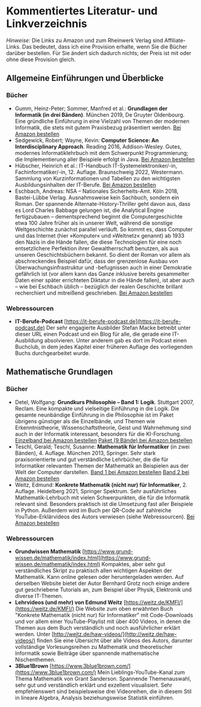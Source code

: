 # Kommentiertes Literatur- und Linkverzeichnis
_Hinweise_: Die Links zu Amazon und zum Rheinwerk Verlag sind Affiliate-Links. Das bedeutet, dass ich eine Provision erhalte, wenn Sie die Bücher darüber bestellen.
Für Sie ändert sich dadurch nichts; der Preis ist mit oder ohne diese Provision gleich.

## Allgemeine Einführungen und Überblicke
### Bücher
- Gumm, Heinz-Peter; Sommer, Manfred et al.: **Grundlagen der Informatik (in drei Bänden)**. München 2019, De Gruyter Oldenbourg.
  Eine gründliche Einführung in eine Vielzahl von Themen der modernen Informatik, die stets mit gutem Praxisbezug präsentiert werden.
  [Bei Amazon bestellen](https://amzn.to/3GEPeKp)
- Sedgewick, Robert; Wayne, Kevin: **Computer Science: An Interdisciplinary Approach**. Reading 2016, Addison-Wesley.
  Gutes, modernes Informatiklehrbuch mit dem Schwerpunkt Programmierung; die Implementierung aller Beispiele erfolgt in Java.
  [Bei Amazon bestellen](https://amzn.to/48cOwjo)
- Hübscher, Heinrich et al.: IT-Handbuch IT-Systemelektroniker/-in, Fachinformatiker/-in, 12. Auflage. Braunschweig 2022, Westermann.
  Sammlung von Kurzinformationen und Tabellen zu den wichtigsten Ausbildungsinhalten der IT-Berufe.
  [Bei Amazon bestellen](https://amzn.to/41i7x1B)
- Eschbach, Andreas: NSA – Nationales Sicherheits-Amt. Köln 2018, Bastei-Lübbe Verlag.
  Ausnahmsweise kein Sachbuch, sondern ein Roman. Der spannende Alternate-History-Thriller geht davon aus, dass es Lord Charles Babbage gelungen ist, die Analytical Engine fertigzubauen – dementsprechend beginnt die Computergeschichte etwa 100 Jahre früher als in unserer Welt, während die sonstige Weltgeschichte zunächst parallel verläuft. So kommt es, dass Computer und das Internet (hier »Komputer« und »Weltnetz« genannt) ab 1933 den Nazis in die Hände fallen, die diese Technologien für eine noch entsetzlichere Perfektion ihrer Gewaltherrschaft benutzen, als aus unseren Geschichtsbüchern bekannt. So dient der Roman vor allem als abschreckendes Beispiel dafür, dass der grenzenlose Ausbau von Überwachungsinfrastruktur und -befugnissen auch in einer Demokratie gefährlich ist (vor allem kann das Ganze inklusive bereits gesammelter Daten einer später errichteten Diktatur in die Hände fallen), ist aber auch – wie bei Eschbach üblich – bezüglich der realen Geschichte brillant recherchiert und mitreißend geschrieben.
  [Bei Amazon bestellen](https://amzn.to/3uYRQjs)
### Webressourcen
- **IT-Berufe-Podcast**
  [https://it-berufe-podcast.de](https://it-berufe-podcast.de)
  Der sehr engagierte Ausbilder Stefan Macke betreibt unter dieser URL einen Podcast und ein Blog für alle, die gerade eine IT-Ausbildung absolvieren. Unter anderem gab es dort im Podcast einen Buchclub, in dem jedes Kapitel einer früheren Auflage des vorliegenden Buchs durchgearbeitet wurde.

## Mathematische Grundlagen
### Bücher
- Detel, Wolfgang: **Grundkurs Philosophie – Band 1: Logik**. Stuttgart 2007, Reclam.
  Eine kompakte und vielseitige Einführung in die Logik. Die gesamte neunbändige Einführung in die Philosophie ist im Paket übrigens günstiger als die Einzelbände, und Themen wie Erkenntnistheorie, Wissenschaftstheorie, Geist und Wahrnehmung sind auch in der Informatik interessant, besonders für die KI-Forschung.
  [Einzelband bei Amazon bestellen](https://amzn.to/3RjfI90)
  [Paket (9 Bände) bei Amazon bestellen](https://amzn.to/47PMNRa)
- Teschl, Gerald; Teschl, Susanne: **Mathematik für Informatiker** (in zwei Bänden), 4. Auflage. München 2013, Springer.
  Sehr stark praxisorientierte und gut verständliche Lehrbücher, die die für Informatiker relevanten Themen der Mathematik an Beispielen aus der Welt der Computer darstellen.
  [Band 1 bei Amazon bestellen](https://amzn.to/3RC9gvt)
  [Band 2 bei Amazon bestellen](https://amzn.to/41eyYZQ)
- Weitz, Edmund: **Konkrete Mathematik (nicht nur) für Informatiker**, 2. Auflage. Heidelberg 2021, Springer Spektrum.
  Sehr ausführliches Mathematik-Lehrbuch mit vielen Schwerpunkten, die für die Informatik relevant sind. Besonders praktisch ist die Umsetzung fast aller Beispiele in Python. Außerdem wird im Buch per QR-Code auf zahlreiche YouTube-Erklärvideos des Autors verwiesen (siehe Webressourcen).
  [Bei Amazon bestellen](https://amzn.to/3RdcTq9)
### Webressourcen
- **Grundwissen Mathematik**
  [https://www.grund-wissen.de/mathematik/index.html](https://www.grund-wissen.de/mathematik/index.html)
  Kompaktes, aber sehr gut verständliches Skript zu praktisch allen wichtigen Aspekten der Mathematik. Kann online gelesen oder heruntergeladen werden. Auf derselben Website bietet der Autor Bernhard Grotz noch einige andere gut geschriebene Tutorials an, zum Beispiel über Physik, Elektronik und diverse IT-Themen.
- **Lehrvideos (und mehr) von Edmund Weitz**
  [https://weitz.de/KMFI/](https://weitz.de/KMFI/)
  Die Website zum oben erwähnten Buch "Konkrete Mathematik (nicht nur) für Informatiker" mit Code-Downloads und vor allem einer YouTube-Playlist mit über 400 Videos, in denen die Themen aus dem Buch verständlich und noch ausführlicher erklärt werden. Unter [http://weitz.de/haw-videos/](http://weitz.de/haw-videos/) finden Sie eine Übersicht über alle Videos des Autors, darunter vollständige Vorlesungsreihen zu Mathematik und theoretischer Informatik sowie Beiträge über spannende mathematische Nischenthemen.
- **3Blue1Brown**
  [https://www.3blue1brown.com/](https://www.3blue1brown.com/)
  Mein Lieblings-YouTube-Kanal zum Thema Mathematik von Grant Sanderson. Spannende Themenauswahl, sehr gut und verständlich erklärt und exzellent visualisiert. Sehr empfehlenswert sind beispielsweise drei Videoreihen, die in diesem Stil in lineare Algebra, Analysis beziehungsweise Statistik einführen.

